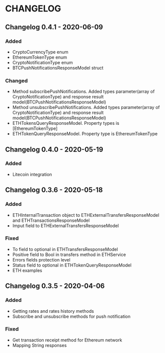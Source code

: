 # CHANGELOG

## Changelog 0.4.1 - 2020-06-09
### Added
* CryptoCurrencyType enum
* EthereumTokenType enum
* CryptoNotificationType enum
* BTCPushNotificationsResponseModel struct

### Changed
* Method subscribePushNotifications. Added types parameter(array of CryptoNotificationType) and response result model(BTCPushNotificationsResponseModel)
* Method unsubscribePushNotifications. Added types parameter(array of CryptoNotificationType) and response result model(BTCPushNotificationsResponseModel)
* ETHTokensQueryResponseModel. Property types is [EthereumTokenType] 
* ETHTokenQueryResponseModel. Property type is EthereumTokenType 

## Changelog 0.4.0 - 2020-05-19
### Added
* Litecoin integration

## Changelog 0.3.6 - 2020-05-18
### Added
* ETHInternalTransaction object to ETHExternalTransfersResponseModel and ETHTransactionsResponseModel
* Imput field to ETHExternalTransfersResponseModel

### Fixed
* To field to optional in ETHTransfersResponseModel
* Positive field to Bool in transfers method in ETHService
* Errors fields protection level
* Status field to optional in ETHTokenQueryResponseModel
* ETH examples

## Changelog 0.3.5 - 2020-04-06
### Added
* Getting rates and rates history methods
* Subscribe and unsubscribe methods for push notification

### Fixed
* Get transaction receipt method for Ethereum network
* Mapping String responses

